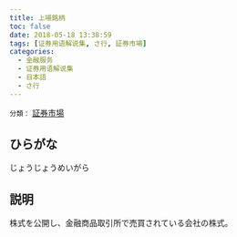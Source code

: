 ```yaml
---
title: 上場銘柄
toc: false
date: 2018-05-18 13:38:59
tags: [证券用语解说集, さ行, 証券市場]
categories:
  - 金融服务
  - 证券用语解说集
  - 日本語
  - さ行
---
```


`分類：` [証券市場](/tags/証券市場/)

## ひらがな

じょうじょうめいがら

## 説明

株式を公開し、金融商品取引所で売買されている会社の株式。
